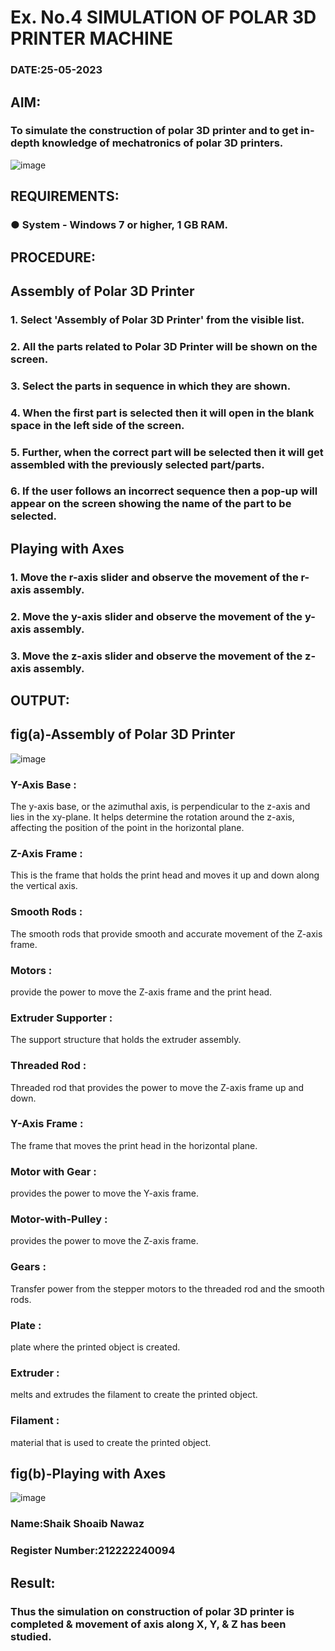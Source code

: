 # Ex. No.4 SIMULATION OF POLAR 3D PRINTER MACHINE

### DATE:25-05-2023 

## AIM:
### To simulate the construction of polar 3D printer and to get in-depth knowledge of mechatronics of polar 3D printers.

![image](https://github.com/Sellakumar1987/Ex.-No.-4---SIMULATION-OF-POLAR-3D-PRINTER-MACHINE/assets/113594316/b551f195-9877-49a2-99bb-a9efcfb3381a)

## REQUIREMENTS:
### ●	System - Windows 7 or higher, 1 GB RAM.

## PROCEDURE:

## Assembly of Polar 3D Printer
### 1.	Select 'Assembly of Polar 3D Printer' from the visible list.
### 2.	All the parts related to Polar 3D Printer will be shown on the screen.
### 3.	Select the parts in sequence in which they are shown.
### 4.	When the first part is selected then it will open in the blank space in the left side of the screen.
### 5.	Further, when the correct part will be selected then it will get assembled with the previously selected part/parts.
### 6.	If the user follows an incorrect sequence then a pop-up will appear on the screen showing the name of the part to be selected.

## Playing with Axes
### 1.	Move the r-axis slider and observe the movement of the r-axis assembly.
### 2.	Move the y-axis slider and observe the movement of the y-axis assembly.
### 3.	Move the z-axis slider and observe the movement of the z-axis assembly.

## OUTPUT:
##                                                fig(a)-Assembly of Polar 3D Printer
![image](https://github.com/shoaib3136/Ex.-No.-4---SIMULATION-OF-POLAR-3D-PRINTER-MACHINE/assets/117919362/bc523f35-cfa8-40e3-b232-868d439e447c)

### Y-Axis Base :

The y-axis base, or the azimuthal axis, is perpendicular to the z-axis and lies in the xy-plane. It helps determine the rotation around the z-axis, affecting the position of the point in the horizontal plane.
### Z-Axis Frame :

This is the frame that holds the print head and moves it up and down along the vertical axis.
### Smooth Rods :

The smooth rods that provide smooth and accurate movement of the Z-axis frame.
### Motors :

provide the power to move the Z-axis frame and the print head.
### Extruder Supporter :

The support structure that holds the extruder assembly.
### Threaded Rod :

Threaded rod that provides the power to move the Z-axis frame up and down.
### Y-Axis Frame :

The frame that moves the print head in the horizontal plane.
### Motor with Gear :

provides the power to move the Y-axis frame.
### Motor-with-Pulley :

provides the power to move the Z-axis frame.
### Gears :

Transfer power from the stepper motors to the threaded rod and the smooth rods.
### Plate :

plate where the printed object is created.
### Extruder :

melts and extrudes the filament to create the printed object.
### Filament :

material that is used to create the printed object.


##                                                      fig(b)-Playing with Axes
![image](https://github.com/shoaib3136/Ex.-No.-4---SIMULATION-OF-POLAR-3D-PRINTER-MACHINE/assets/117919362/11e33809-d468-4a4b-aac4-c64adc3bb237)

### Name:Shaik Shoaib Nawaz
### Register Number:212222240094

## Result: 
### Thus the simulation on construction of polar 3D printer is completed & movement of axis along X, Y, & Z has been studied.
